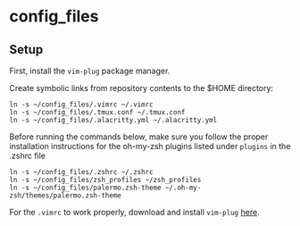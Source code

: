 # config\_files

## Setup


First, install the `vim-plug` package manager.

Create symbolic links from repository contents to the $HOME directory:

```
ln -s ~/config_files/.vimrc ~/.vimrc
ln -s ~/config_files/.tmux.conf ~/.tmux.conf
ln -s ~/config_files/.alacritty.yml ~/.alacritty.yml
```

Before running the commands below, make sure you follow the proper installation instructions for the oh-my-zsh plugins listed under `plugins` in the .zshrc file

```
ln -s ~/config_files/.zshrc ~/.zshrc
ln -s ~/config_files/zsh_profiles ~/zsh_profiles
ln -s ~/config_files/palermo.zsh-theme ~/.oh-my-zsh/themes/palermo.zsh-theme
```

For the `.vimrc` to work properly, download and install `vim-plug` [here](https://github.com/junegunn/vim-plug).


